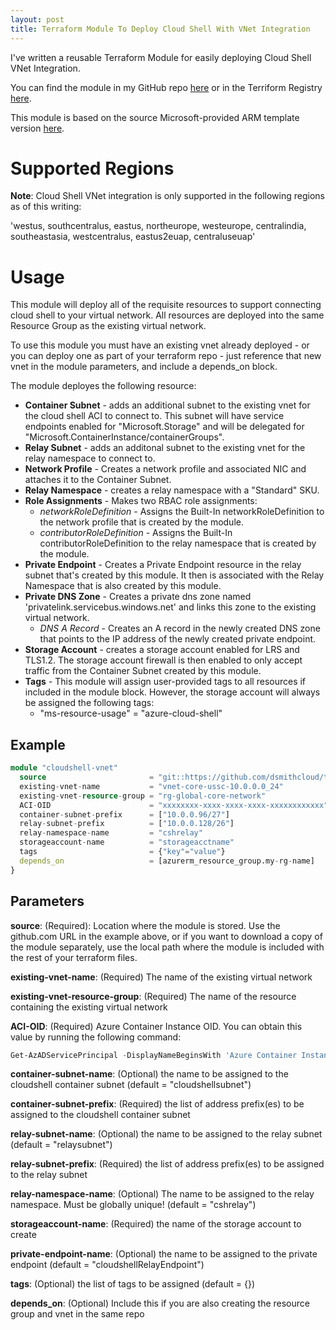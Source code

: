 ```yaml
---
layout: post
title: Terraform Module To Deploy Cloud Shell With VNet Integration
---
```


I've written a reusable Terraform Module for easily deploying Cloud Shell VNet Integration.  

You can find the module in my GitHub repo [here](https://github.com/dsmithcloud/terraform-azurerm-cloudshell-vnet) or in the Terriform Registry [here](https://registry.terraform.io/modules/Azure/caf-enterprise-scale/azurerm/latest).

This module is based on the source Microsoft-provided ARM template version [here](https://github.com/Azure/azure-quickstart-templates/blob/master/demos/cloud-shell-vnet/azuredeploy.json).

# Supported Regions
**Note**: Cloud Shell VNet integration is only supported in the following regions as of this writing:

'westus, southcentralus, eastus, northeurope, westeurope, centralindia, southeastasia, westcentralus, eastus2euap, centraluseuap'

# Usage

This module will deploy all of the requisite resources to support connecting cloud shell to your virtual network.  All resources are deployed into the same Resource Group as the existing virtual network.

To use this module you must have an existing vnet already deployed - or you can deploy one as part of your terraform repo - just reference that new vnet in the module parameters, and include a depends_on block.

The module deployes the following resource:

+ **Container Subnet** - adds an additional subnet to the existing vnet for the cloud shell ACI to connect to.  This subnet will have service endpoints enabled for "Microsoft.Storage" and will be delegated for "Microsoft.ContainerInstance/containerGroups".
+ **Relay Subnet** - adds an additonal subnet to the existing vnet for the relay namespace to connect to.
+ **Network Profile** - Creates a network profile and associated NIC and attaches it to the Container Subnet.
+ **Relay Namespace** - creates a relay namespace with a "Standard" SKU.
+ **Role Assignments** - Makes two RBAC role assignments:
    - _networkRoleDefinition_ - Assigns the Built-In networkRoleDefinition to the network profile that is created by the module.
    - _contributorRoleDefinition_ - Assigns the Built-In contributorRoleDefinition to the relay namespace that is created by the module.
+ **Private Endpoint** - Creates a Private Endpoint resource in the relay subnet that's created by this module.  It then is associated with the Relay Namespace that is also created by this module.
+ **Private DNS Zone** - Creates a private dns zone named 'privatelink.servicebus.windows.net' and links this zone to the existing virtual network.
    - _DNS A Record_ - Creates an A record in the newly created DNS zone that points to the IP address of the newly created private endpoint.
+ **Storage Account** - creates a storage account enabled for LRS and TLS1.2.  The storage account firewall is then enabled to only accept traffic from the Container Subnet created by this module.
+ **Tags** - This module will assign user-provided tags to all resources if included in the module block.  However, the storage account will always be assigned the following tags:
    - "ms-resource-usage" = "azure-cloud-shell"


## Example

```terraform
module "cloudshell-vnet" 
  source                       = "git::https://github.com/dsmithcloud/tf-cloudshell-vnet.git"
  existing-vnet-name           = "vnet-core-ussc-10.0.0.0_24"
  existing-vnet-resource-group = "rg-global-core-network"
  ACI-OID                      = "xxxxxxxx-xxxx-xxxx-xxxx-xxxxxxxxxxxx"
  container-subnet-prefix      = ["10.0.0.96/27"]
  relay-subnet-prefix          = ["10.0.0.128/26"]
  relay-namespace-name         = "cshrelay"
  storageaccount-name          = "storageacctname"
  tags                         = {"key"="value"}
  depends_on                   = [azurerm_resource_group.my-rg-name]
}
```

## Parameters

**source**: (Required): Location where the module is stored.  Use the github.com URL in the example above, or if you want to download a copy of the module separately, use the local path where the module is included with the rest of your terraform files.

**existing-vnet-name**: (Required) The name of the existing virtual network

**existing-vnet-resource-group**: (Required) The name of the resource containing the existing virtual network

**ACI-OID**: (Required) Azure Container Instance OID.  You can obtain this value by running the following command:

```powershell
Get-AzADServicePrincipal -DisplayNameBeginsWith 'Azure Container Instance'
```

**container-subnet-name**: (Optional) the name to be assigned to the cloudshell container subnet (default     = "cloudshellsubnet")

**container-subnet-prefix**: (Required) the list of address prefix(es) to be assigned to the cloudshell container subnet

**relay-subnet-name**: (Optional) the name to be assigned to the relay subnet (default     = "relaysubnet")

**relay-subnet-prefix**: (Required) the list of address prefix(es) to be assigned to the relay subnet

**relay-namespace-name**: (Optional) The name to be assigned to the relay namespace. Must be globally unique! (default     = "cshrelay")

**storageaccount-name**: (Required) the name of the storage account to create

**private-endpoint-name**: (Optional) the name to be assigned to the private endpoint (default     = "cloudshellRelayEndpoint")

**tags**: (Optional) the list of tags to be assigned (default     = {})

**depends_on**: (Optional) Include this if you are also creating the resource group and vnet in the same repo
